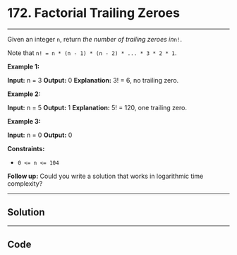 # 172. Factorial Trailing Zeroes

---

Given an integer `n`, return _the number of trailing zeroes in_`n!`.

Note that `n! = n * (n - 1) * (n - 2) * ... * 3 * 2 * 1`.

 

**Example 1:**


**Input:** n = 3
**Output:** 0
**Explanation:** 3! = 6, no trailing zero.


**Example 2:**


**Input:** n = 5
**Output:** 1
**Explanation:** 5! = 120, one trailing zero.


**Example 3:**


**Input:** n = 0
**Output:** 0


 

**Constraints:**

  * `0 <= n <= 104`



 

**Follow up:** Could you write a solution that works in logarithmic time complexity?

---

## Solution



---

## Code
```python


```